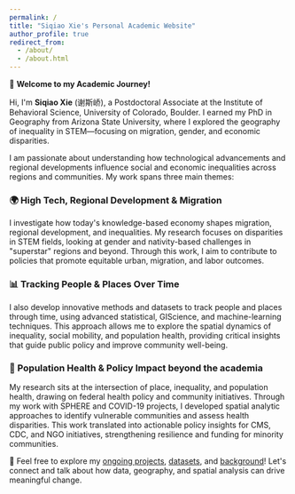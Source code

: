```yaml
---
permalink: /
title: "Siqiao Xie's Personal Academic Website"
author_profile: true
redirect_from: 
  - /about/
  - /about.html
---
```


👋 **Welcome to my Academic Journey!**

Hi, I'm **Siqiao Xie** (谢斯峤), a Postdoctoral Associate at the Institute of Behavioral Science, University of Colorado, Boulder. I earned my PhD in Geography from Arizona State University, where I explored the geography of inequality in STEM—focusing on migration, gender, and economic disparities.

I am passionate about understanding how technological advancements and regional developments influence social and economic inequalities across regions and communities. My work spans three main themes:

### 🌍 High Tech, Regional Development & Migration
I investigate how today's knowledge-based economy shapes migration, regional development, and inequalities. My research focuses on disparities in STEM fields, looking at gender and nativity-based challenges in "superstar" regions and beyond. Through this work, I aim to contribute to policies that promote equitable urban, migration, and labor outcomes.

### 📊 Tracking People & Places Over Time
I also develop innovative methods and datasets to track people and places through time, using advanced statistical, GIScience, and machine-learning techniques. This approach allows me to explore the spatial dynamics of inequality, social mobility, and population health, providing critical insights that guide public policy and improve community well-being.

### 🏥 Population Health & Policy Impact beyond the academia
My research sits at the intersection of place, inequality, and population health, drawing on federal health policy and community initiatives. Through my work with SPHERE and COVID-19 projects, I developed spatial analytic approaches to identify vulnerable communities and assess health disparities. This work translated into actionable policy insights for CMS, CDC, and NGO initiatives, strengthening resilience and funding for minority communities.

🔗 Feel free to explore my [ongoing projects](./publications.html), [datasets](./portfolio.html), and [background](./files/xie_cv_new.pdf)! Let's connect and talk about how data, geography, and spatial analysis can drive meaningful change.
